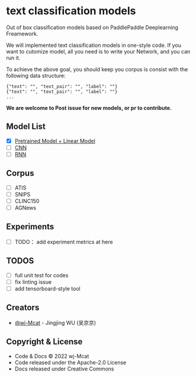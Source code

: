 # text classification models

Out of box classification models based on PaddlePaddle Deeplearning Freamework.

We will implemented text classification models in one-style code. If you want to cutomize model, all you need is to write your Network, and you can run it.  

To achieve the above goal, you should keep you corpus is consist with the following data structure:

```text
{"text": "", "text_pair": "", "label": ""}
{"text": "", "text_pair": "", "label": ""}
...
```

**We are welcome to Post issue for new models, or pr to contribute.**

## Model List

- [x] [Pretrained Model + Linear Model](./src/models/pretrained.py)
- [ ] [CNN](./src/models/cnn.py)
- [ ] [RNN](./src/models/rnn.py)

## Corpus

- [ ] ATIS
- [ ] SNIPS
- [ ] CLINC150
- [ ] AGNews 

## Experiments

- [ ] TODO： add experiment metrics at here


## TODOS

- [ ] full unit test for codes
- [ ] fix linting issue
- [ ] add tensorboard-style tool

## Creators

- [@wj-Mcat](https://github.com/wj-Mcat) - Jingjing WU (吴京京)

## Copyright & License

- Code & Docs © 2022 wj-Mcat
- Code released under the Apache-2.0 License
- Docs released under Creative Commons
